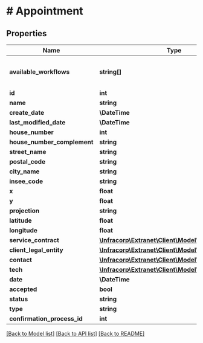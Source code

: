 # # Appointment

## Properties

Name | Type | Description | Notes
------------ | ------------- | ------------- | -------------
**available_workflows** | **string[]** | liste des processus disponible pour l&#39;objet | [optional]
**id** | **int** |  | [optional]
**name** | **string** |  | [optional]
**create_date** | **\DateTime** |  | [optional]
**last_modified_date** | **\DateTime** |  | [optional]
**house_number** | **int** |  | [optional]
**house_number_complement** | **string** |  | [optional]
**street_name** | **string** |  | [optional]
**postal_code** | **string** |  | [optional]
**city_name** | **string** |  | [optional]
**insee_code** | **string** |  | [optional]
**x** | **float** |  | [optional]
**y** | **float** |  | [optional]
**projection** | **string** |  | [optional]
**latitude** | **float** |  | [optional]
**longitude** | **float** |  | [optional]
**service_contract** | [**\Infracorp\Extranet\Client\Model\ServiceContract**](ServiceContract.md) |  | [optional]
**client_legal_entity** | [**\Infracorp\Extranet\Client\Model\ClientLegalEntity**](ClientLegalEntity.md) |  | [optional]
**contact** | [**\Infracorp\Extranet\Client\Model\Contact**](Contact.md) |  | [optional]
**tech** | [**\Infracorp\Extranet\Client\Model\User**](User.md) |  | [optional]
**date** | **\DateTime** |  | [optional]
**accepted** | **bool** |  | [optional]
**status** | **string** |  | [optional]
**type** | **string** |  | [optional]
**confirmation_process_id** | **int** |  | [optional]

[[Back to Model list]](../../README.md#models) [[Back to API list]](../../README.md#endpoints) [[Back to README]](../../README.md)
